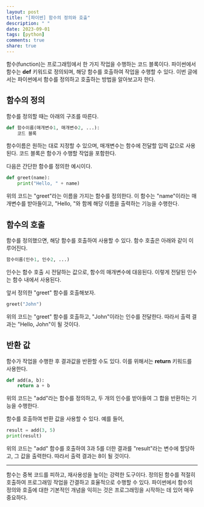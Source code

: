 ```yaml
---
layout: post
title: "[파이썬] 함수의 정의와 호출"
description: " "
date: 2023-09-01
tags: [python]
comments: true
share: true
---
```


함수(function)는 프로그래밍에서 한 가지 작업을 수행하는 코드 블록이다. 파이썬에서 함수는 **def** 키워드로 정의되며, 해당 함수를 호출하여 작업을 수행할 수 있다. 이번 글에서는 파이썬에서 함수를 정의하고 호출하는 방법을 알아보고자 한다.

## 함수의 정의

함수를 정의할 때는 아래의 구조를 따른다.

```python
def 함수이름(매개변수1, 매개변수2, ...):
    코드 블록
```

함수이름은 원하는 대로 지정할 수 있으며, 매개변수는 함수에 전달할 입력 값으로 사용된다. 코드 블록은 함수가 수행할 작업을 포함한다.

다음은 간단한 함수를 정의한 예시이다.

```python
def greet(name):
    print("Hello, " + name)
```

위의 코드는 "greet"라는 이름을 가지는 함수를 정의한다. 이 함수는 "name"이라는 매개변수를 받아들이고, "Hello, "와 함께 해당 이름을 출력하는 기능을 수행한다.

## 함수의 호출

함수를 정의했으면, 해당 함수를 호출하여 사용할 수 있다. 함수 호출은 아래와 같이 이루어진다.

```python
함수이름(인수1, 인수2, ...)
```

인수는 함수 호출 시 전달하는 값으로, 함수의 매개변수에 대응된다. 이렇게 전달된 인수는 함수 내에서 사용된다.

앞서 정의한 "greet" 함수를 호출해보자.

```python
greet("John")
```

위의 코드는 "greet" 함수를 호출하고, "John"이라는 인수를 전달한다. 따라서 출력 결과는 "Hello, John"이 될 것이다.

## 반환 값

함수가 작업을 수행한 후 결과값을 반환할 수도 있다. 이를 위해서는 **return** 키워드를 사용한다.

```python
def add(a, b):
    return a + b
```

위의 코드는 "add"라는 함수를 정의하고, 두 개의 인수를 받아들여 그 합을 반환하는 기능을 수행한다.

함수를 호출하여 반환 값을 사용할 수 있다. 예를 들어,

```python
result = add(3, 5)
print(result)
```

위의 코드는 "add" 함수를 호출하여 3과 5를 더한 결과를 "result"라는 변수에 할당하고, 그 값을 출력한다. 따라서 출력 결과는 8이 될 것이다.

---

함수는 중복 코드를 피하고, 재사용성을 높이는 강력한 도구이다. 정의된 함수를 적절히 호출하여 프로그래밍 작업을 간결하고 효율적으로 수행할 수 있다. 파이썬에서 함수의 정의와 호출에 대한 기본적인 개념을 익히는 것은 프로그래밍을 시작하는 데 있어 매우 중요하다.